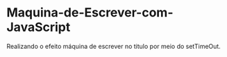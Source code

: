 # Maquina-de-Escrever-com-JavaScript
Realizando o efeito máquina de escrever no titulo por meio do setTimeOut.
